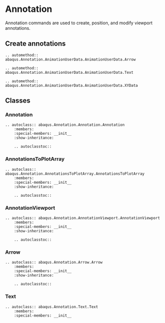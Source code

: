 # Annotation

Annotation commands are used to create, position, and modify viewport annotations.

## Create annotations

```{eval-rst}
.. automethod:: abaqus.Annotation.AnimationUserData.AnimationUserData.Arrow
```

```{eval-rst}
.. automethod:: abaqus.Annotation.AnimationUserData.AnimationUserData.Text
```

```{eval-rst}
.. automethod:: abaqus.Annotation.AnimationUserData.AnimationUserData.XYData

```

## Classes

### Annotation

```{eval-rst}
.. autoclass:: abaqus.Annotation.Annotation.Annotation
    :members:
    :special-members: __init__
    :show-inheritance:

    .. autoclasstoc::
```

### AnnotationsToPlotArray

```{eval-rst}
.. autoclass:: abaqus.Annotation.AnnotationsToPlotArray.AnnotationsToPlotArray
    :members:
    :special-members: __init__
    :show-inheritance:

    .. autoclasstoc::
```

### AnnotationViewport

```{eval-rst}
.. autoclass:: abaqus.Annotation.AnnotationViewport.AnnotationViewport
    :members:
    :special-members: __init__
    :show-inheritance:

    .. autoclasstoc::
```

### Arrow

```{eval-rst}
.. autoclass:: abaqus.Annotation.Arrow.Arrow
    :members:
    :special-members: __init__
    :show-inheritance:

    .. autoclasstoc::
```

### Text

```{eval-rst}
.. autoclass:: abaqus.Annotation.Text.Text
    :members:
    :special-members: __init__
```
